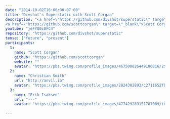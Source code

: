 ```yaml
---
date: "2014-10-02T16:00:00-07:00"
title: "Divshot's Superstatic with Scott Corgan"
description: "<a href=\"https://github.com/divshot/superstatic\" target=\"_blank\">Superstatic</a> is an enhanced static web server that was built to power <a href=\"https://divshot.com/\" target=\"_blank\">Divshot</a>. It has fantastic support for HTML5 pushState applications, clean URLs, caching, and MANY other goodies.
<a href=\"https://github.com/scottcorgan\" target=\"_blank\">Scott Corgan</a> has been doing JavaScript for about 10 years. He's Divshot’s first employee and sole, full-time Node developer. Follow along or join in as Scott walks us through Superstatic's source code."
youtube: "jeFYQ0z8FC4"
repository: "https://github.com/divshot/superstatic"
tense: ["future", "present"]
participants:
  1:
    name: "Scott Corgan"
    github: "https://github.com/scottcorgan"
    website: ""
    avatar: "https://pbs.twimg.com/profile_images/467509826449186816/2SKIpA3W.jpeg"
  2:
    name: "Christian Smith"
    url: "http://anvil.io"
    avatar: "https://pbs.twimg.com/profile_images/2824302893/c2711652fb0e430b86c801d46f739638.png"
  3:
    name: "Erik Isaksen"
    url: "---"
    avatar: "https://pbs.twimg.com/profile_images/477429289151787009/iGNukk9x.jpeg"

---
```


